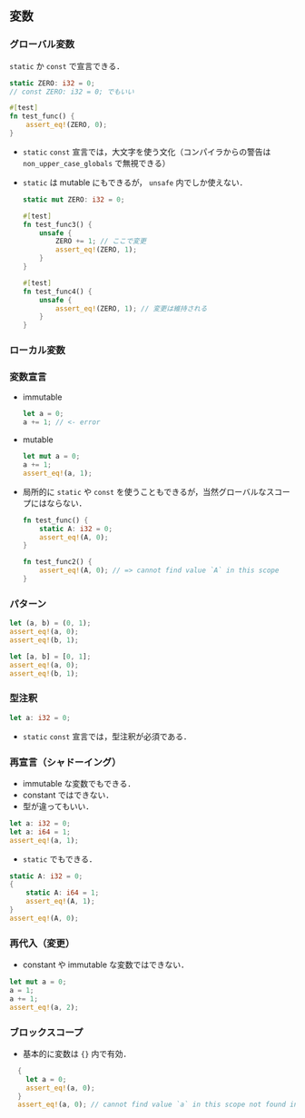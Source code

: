 ## 変数

### グローバル変数

`static` か `const` で宣言できる．

```rust
static ZERO: i32 = 0;
// const ZERO: i32 = 0; でもいい

#[test]
fn test_func() {
    assert_eq!(ZERO, 0);
}
```

- `static` `const` 宣言では，大文字を使う文化（コンパイラからの警告は `non_upper_case_globals` で無視できる）
- `static` は mutable にもできるが， `unsafe` 内でしか使えない．

  ```rust
  static mut ZERO: i32 = 0;

  #[test]
  fn test_func3() {
      unsafe {
          ZERO += 1; // ここで変更
          assert_eq!(ZERO, 1);
      }
  }

  #[test]
  fn test_func4() {
      unsafe {
          assert_eq!(ZERO, 1); // 変更は維持される
      }
  }
  ```

### ローカル変数

### 変数宣言

- immutable

  ```rust
  let a = 0;
  a += 1; // <- error
  ```

- mutable

  ```rust
  let mut a = 0;
  a += 1;
  assert_eq!(a, 1);
  ```

- 局所的に `static` や `const` を使うこともできるが，当然グローバルなスコープにはならない．

  ```rust
  fn test_func() {
      static A: i32 = 0;
      assert_eq!(A, 0);
  }

  fn test_func2() {
      assert_eq!(A, 0); // => cannot find value `A` in this scope
  }
  ```

### パターン

```rust
let (a, b) = (0, 1);
assert_eq!(a, 0);
assert_eq!(b, 1);

let [a, b] = [0, 1];
assert_eq!(a, 0);
assert_eq!(b, 1);
```

### 型注釈

```rust
let a: i32 = 0;
```

- `static` `const` 宣言では，型注釈が必須である．

### 再宣言（シャドーイング）

- immutable な変数でもできる．
- constant ではできない．
- 型が違ってもいい．

```rust
let a: i32 = 0;
let a: i64 = 1;
assert_eq!(a, 1);
```

- `static` でもできる．

```rust
static A: i32 = 0;
{
    static A: i64 = 1;
    assert_eq!(A, 1);
}
assert_eq!(A, 0);
```

### 再代入（変更）

- constant や immutable な変数ではできない．

```rust
let mut a = 0;
a = 1;
a += 1;
assert_eq!(a, 2);
```

### ブロックスコープ

- 基本的に変数は `{}` 内で有効．

```rust
  {
    let a = 0;
    assert_eq!(a, 0);
  }
  assert_eq!(a, 0); // cannot find value `a` in this scope not found in this scope
```